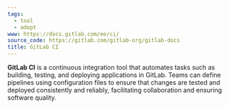 ```yaml
---
tags:
  - tool
  - adopt
www: https://docs.gitlab.com/ee/ci/
source_code: https://gitlab.com/gitlab-org/gitlab-docs
title: GitLab CI
---
```

**GitLab CI** is a continuous integration tool that automates tasks such as building, testing, and deploying applications in GitLab. Teams can define pipelines using configuration files to ensure that changes are tested and deployed consistently and reliably, facilitating collaboration and ensuring software quality.